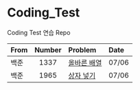 # Coding_Test
Coding Test 연습 Repo

|From|Number|Problem|Date|
|---|:---:|:---|:---|
|백준|1337|[올바른 배열](https://www.acmicpc.net/problem/1337)|07/06|
|백준|1965|[상자 넣기](https://www.acmicpc.net/problem/1965)|07/06|
